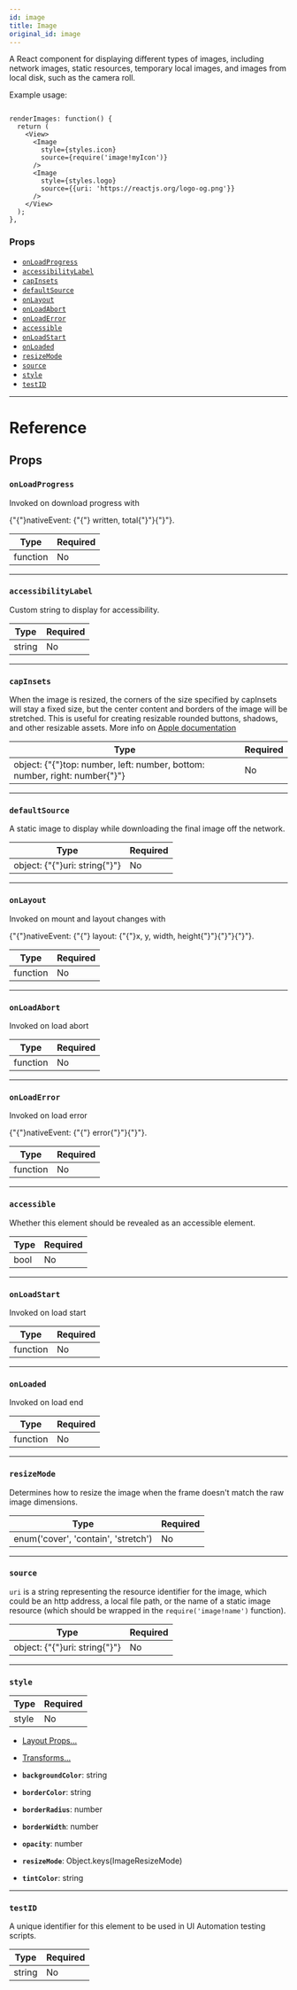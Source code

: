 ```yaml
---
id: image
title: Image
original_id: image
---
```


A React component for displaying different types of images, including network images, static resources, temporary local images, and images from local disk, such as the camera roll.

Example usage:

```

renderImages: function() {
  return (
    <View>
      <Image
        style={styles.icon}
        source={require('image!myIcon')}
      />
      <Image
        style={styles.logo}
        source={{uri: 'https://reactjs.org/logo-og.png'}}
      />
    </View>
  );
},

```

### Props

- [`onLoadProgress`](image.md#onloadprogress)
- [`accessibilityLabel`](image.md#accessibilitylabel)
- [`capInsets`](image.md#capinsets)
- [`defaultSource`](image.md#defaultsource)
- [`onLayout`](image.md#onlayout)
- [`onLoadAbort`](image.md#onloadabort)
- [`onLoadError`](image.md#onloaderror)
- [`accessible`](image.md#accessible)
- [`onLoadStart`](image.md#onloadstart)
- [`onLoaded`](image.md#onloaded)
- [`resizeMode`](image.md#resizemode)
- [`source`](image.md#source)
- [`style`](image.md#style)
- [`testID`](image.md#testid)

---

# Reference

## Props

### `onLoadProgress`

Invoked on download progress with

{"{"}nativeEvent: {"{"} written, total{"}"}{"}"}.

| Type     | Required |
| -------- | -------- |
| function | No       |

---

### `accessibilityLabel`

Custom string to display for accessibility.

| Type   | Required |
| ------ | -------- |
| string | No       |

---

### `capInsets`

When the image is resized, the corners of the size specified by capInsets will stay a fixed size, but the center content and borders of the image will be stretched. This is useful for creating resizable rounded buttons, shadows, and other resizable assets. More info on [Apple documentation](https://developer.apple.com/library/ios/documentation/UIKit/Reference/UIImage_Class/index.html#//apple_ref/occ/instm/UIImage/resizableImageWithCapInsets)

| Type                                                                       | Required |
| -------------------------------------------------------------------------- | -------- |
| object: {"{"}top: number, left: number, bottom: number, right: number{"}"} | No       |

---

### `defaultSource`

A static image to display while downloading the final image off the network.

| Type                          | Required |
| ----------------------------- | -------- |
| object: {"{"}uri: string{"}"} | No       |

---

### `onLayout`

Invoked on mount and layout changes with

{"{"}nativeEvent: {"{"} layout: {"{"}x, y, width, height{"}"}{"}"}{"}"}.

| Type     | Required |
| -------- | -------- |
| function | No       |

---

### `onLoadAbort`

Invoked on load abort

| Type     | Required |
| -------- | -------- |
| function | No       |

---

### `onLoadError`

Invoked on load error

{"{"}nativeEvent: {"{"} error{"}"}{"}"}.

| Type     | Required |
| -------- | -------- |
| function | No       |

---

### `accessible`

Whether this element should be revealed as an accessible element.

| Type | Required |
| ---- | -------- |
| bool | No       |

---

### `onLoadStart`

Invoked on load start

| Type     | Required |
| -------- | -------- |
| function | No       |

---

### `onLoaded`

Invoked on load end

| Type     | Required |
| -------- | -------- |
| function | No       |

---

### `resizeMode`

Determines how to resize the image when the frame doesn't match the raw image dimensions.

| Type                                | Required |
| ----------------------------------- | -------- |
| enum('cover', 'contain', 'stretch') | No       |

---

### `source`

`uri` is a string representing the resource identifier for the image, which could be an http address, a local file path, or the name of a static image resource (which should be wrapped in the `require('image!name')` function).

| Type                          | Required |
| ----------------------------- | -------- |
| object: {"{"}uri: string{"}"} | No       |

---

### `style`

| Type  | Required |
| ----- | -------- |
| style | No       |

- [Layout Props...](layout-props.md#props)

- [Transforms...](transforms.md#props)

- **`backgroundColor`**: string

- **`borderColor`**: string

- **`borderRadius`**: number

- **`borderWidth`**: number

- **`opacity`**: number

- **`resizeMode`**: Object.keys(ImageResizeMode)

- **`tintColor`**: string

---

### `testID`

A unique identifier for this element to be used in UI Automation testing scripts.

| Type   | Required |
| ------ | -------- |
| string | No       |
